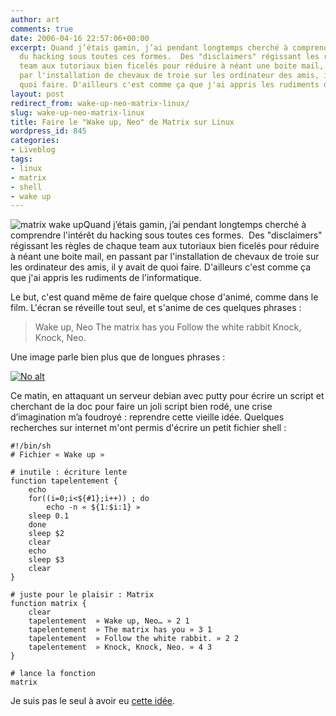 ```yaml
---
author: art
comments: true
date: 2006-04-16 22:57:06+00:00
excerpt: Quand j’étais gamin, j’ai pendant longtemps cherché à comprendre l'intérêt
  du hacking sous toutes ces formes.  Des "disclaimers" régissant les règles de chaque
  team aux tutoriaux bien ficelés pour réduire à néant une boite mail, en passant
  par l'installation de chevaux de troie sur les ordinateur des amis, il y avais de
  quoi faire. D'ailleurs c'est comme ça que j'ai appris les rudiments de l'informatique.
layout: post
redirect_from: wake-up-neo-matrix-linux/
slug: wake-up-neo-matrix-linux
title: Faire le "Wake up, Neo" de Matrix sur Linux
wordpress_id: 845
categories:
- Liveblog
tags:
- linux
- matrix
- shell
- wake up
---
```


![matrix wake up](https://static.irz.fr/2010/02/matrix-wake-up.jpg)Quand j’étais gamin, j’ai pendant longtemps cherché à comprendre l'intérêt du hacking sous toutes ces formes.  Des "disclaimers" régissant les règles de chaque team aux tutoriaux bien ficelés pour réduire à néant une boite mail, en passant par l'installation de chevaux de troie sur les ordinateur des amis, il y avait de quoi faire. D'ailleurs c'est comme ça que j'ai appris les rudiments de l'informatique.

Le but, c'est quand même de faire quelque chose d'animé, comme dans le film. L'écran se réveille tout seul, et s'anime de ces quelques phrases :



<blockquote>Wake up, Neo
The matrix has you
Follow the white rabbit
Knock, Knock, Neo.</blockquote>



Une image parle bien plus que de longues phrases :

<a href="https://static.irz.fr/2009/02/wakeup.gif"><img alt="No alt" data-src="https://static.irz.fr/2009/02/wakeup.gif" src="https://static.irz.fr/thumb.php?size=<100&crop=0&src=https://static.irz.fr/2009/02/wakeup.gif" /></a>

Ce matin, en attaquant un serveur debian avec putty pour écrire un  script et cherchant de la doc pour faire un joli script bien rodé, une  crise d’imagination m’a foudroyé : reprendre cette vieille idée. Quelques recherches sur internet m'ont permis d'écrire un petit fichier shell :

    
    #!/bin/sh
    # Fichier « Wake up »
    
    # inutile : écriture lente
    function tapelentement {
    	echo
    	for((i=0;i<${#1};i++)) ; do
    		echo -n « ${1:$i:1} »
    	sleep 0.1
    	done
    	sleep $2
    	clear
    	echo
    	sleep $3
    	clear
    }
    
    # juste pour le plaisir : Matrix
    function matrix {
    	clear
    	tapelentement  » Wake up, Neo… » 2 1
    	tapelentement  » The matrix has you » 3 1
    	tapelentement  » Follow the white rabbit. » 2 2
    	tapelentement  » Knock, Knock, Neo. » 4 3
    }
    
    # lance la fonction
    matrix


Je suis pas le seul à avoir eu [cette idée](http://forum.ubuntu-fr.org/viewtopic.php?pid=2258751).

